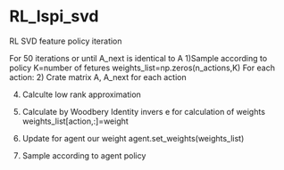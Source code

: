 # RL_lspi_svd
RL SVD feature policy iteration

For 50 iterations or until A_next is identical to A
1)Sample according to policy
K=number of fetures
weights_list=np.zeros(n_actions,K)
For each action:
  2) Crate matrix A, A_next for each action
   
  4) Calculte low rank approximation

  6) Calculate by Woodbery Identity invers e for calculation of weights
  weights_list[action,:]=weight

8) Update for agent our weight 
agent.set_weights(weights_list)

10) Sample according to agent policy


